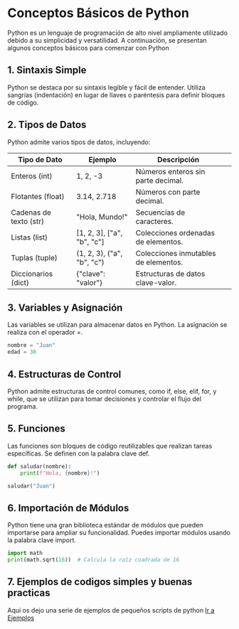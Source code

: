# Conceptos Básicos de Python

Python es un lenguaje de programación de alto nivel ampliamente utilizado debido a su simplicidad y versatilidad. A continuación, se presentan algunos conceptos básicos para comenzar con Python

## 1. Sintaxis Simple

Python se destaca por su sintaxis legible y fácil de entender. Utiliza sangrías (indentación) en lugar de llaves o paréntesis para definir bloques de código.

## 2. Tipos de Datos
Python admite varios tipos de datos, incluyendo:

| Tipo de Dato           | Ejemplo                    | Descripción                          |   |
|------------------------|----------------------------|--------------------------------------|---|
| Enteros (int)          | 1, 2, -3                   | Números enteros sin parte decimal.   |   |
| Flotantes (float)      | 3.14, 2.718                | Números con parte decimal.           |   |
| Cadenas de texto (str) | "Hola, Mundo!"             | Secuencias de caracteres.            |   |
| Listas (list)          | [1, 2, 3], ["a", "b", "c"] | Colecciones ordenadas de elementos.  |   |
| Tuplas (tuple)         | (1, 2, 3), ("a", "b", "c") | Colecciones inmutables de elementos. |   |
| Diccionarios (dict)    | {"clave": "valor"}         | Estructuras de datos clave-valor.    |   |

## 3. Variables y Asignación
Las variables se utilizan para almacenar datos en Python. La asignación se realiza con el operador =.
```python
nombre = "Juan"
edad = 30
```

## 4. Estructuras de Control
Python admite estructuras de control comunes, como if, else, elif, for, y while, que se utilizan para tomar decisiones y controlar el flujo del programa.

## 5. Funciones
Las funciones son bloques de código reutilizables que realizan tareas específicas. Se definen con la palabra clave def.
```python
def saludar(nombre):
    print(f"Hola, {nombre}!")

saludar("Juan")
```
## 6. Importación de Módulos
Python tiene una gran biblioteca estándar de módulos que pueden importarse para ampliar su funcionalidad. Puedes importar módulos usando la palabra clave import.

```python
import math
print(math.sqrt(16))  # Calcula la raíz cuadrada de 16
```

## 7. Ejemplos de codigos simples y buenas practicas
Aqui os dejo una serie de ejemplos de pequeños scripts de python
[Ir a Ejemplos](GitHubView/SistemasDeGestionEmpresarial/Python/ejemplos.md)